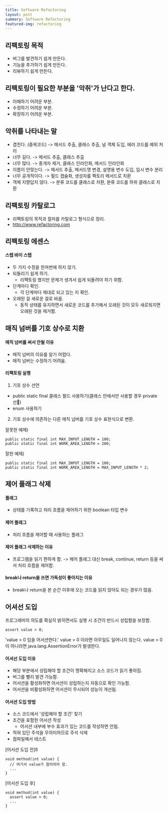 ```yaml
---
title: Software Refactoring
layout: post
summary: Software Refactoring
featured-img: refactoring
---
```

## 리팩토링 목적

- 버그를 발견하기 쉽게 만든다.
- 기능을 추가하기 쉽게 만든다.
- 리뷰하기 쉽게 만든다.

## 리팩토링이 필요한 부분을 '악취'가 난다고 한다.

- 이해하기 어려운 부분.
- 수정하기 어려운 부분.
- 확장하기 어려운 부분.

## 악취를 나타내는 말

- 겹친다. (중복코드) -> 메서드 추출, 클래스 추츨, 널 객체 도입, 에러 코드를 예외 처리
- 너무 길다. -> 메서드 추출, 클래스 추츨
- 너무 많다. -> 중개자 제거, 클래스 인라인화, 메서드 인라인화
- 이름이 안맞는다. -> 메서드 추출, 메서드명 변경, 설명용 변수 도입, 임시 변수 분리
- 너무 공개적이다. -> 필드 캡슐화, 생성자를 팩토리 메서드로 치환
- 객체 지향답지 않다. -> 분류 코드를 클래스로 치환, 분류 코드를 하위 클래스로 치환

## 리팩토링 카탈로그
- 리팩토링의 목적과 절차를 카탈로그 형식으로 정리.
- <http://www.refactoring.com>

## 리팩토링 에센스
#### 스텝 바이 스텝
  - 두 가지 수정을 한꺼번에 하지 않기.
- 되돌리기 쉽게 하기.
  - 리팩토링 했지만 문제가 생겨서 쉽게 되돌려야 하기 위함.
- 단계마다 확인.
  - 각 단계마다 제대로 되고 있는 지 확인.
- 오래된 걸 새로운 걸로 바꿈.
  - 동작 상태를 유지하면서 새로운 코드를 추가해서 오래된 것이 모두 새로워지면 오래된 것을 제거함.


## 매직 넘버를 기호 상수로 치환

#### 매직 넘버를 써서 안될 이유
- 매직 넘버의 이유를 알기 어렵다.
- 매직 넘버는 수정하기 어려움.

#### 리팩토링 실행
1. 기호 상수 선언
- public static final 클래스 필드 사용하기(클래스 안에서만 사용할 경우 private 선)
- enum 사용하기
2. 기호 상수에 의존하는 다른 매직 넘버를 기호 상수 표현식으로 변환.

잘못한 예제)
~~~
public static final int MAX_INPUT_LENGTH = 100;
public static final int WORK_AREA_LENGTH = 200;
~~~

잘한 예제)
~~~
public static final int MAX_INPUT_LENGTH = 100;
public static final int WORK_AREA_LENGTH = MAX_INPUT_LENGTH * 2;
~~~

## 제어 플래그 삭제
#### 플래그
- 상태를 기록하고 처리 흐름을 제어하기 위한 boolean 타입 변수
#### 제어 플래그
- 처리 흐름을 제어할 때 사용하는 플래그

#### 제어 플래그 삭제하는 이유
- 프로그램을 읽기 편하게 함.
-> 제어 플래그 대신 break, continue, return 등을 써서 처리 흐름을 제어함.

#### break나 return을 쓰면 가독성이 좋아지는 이유
- break나 return을 본 순간 이후에 오는 코드를 읽지 않아도 되는 경우가 많음.

## 어셔선 도입
프로그래머의 의도를 확실히 밝히면서도 실행 시 조건이 반드시 성립함을 보장함.
~~~
assert value > 0;
~~~
'value > 0 임을 어서션한다.'
value > 0 이라면 아무일도 일어나지 않는다.
value > 0 이 아니라면 java.lang.AssertionError가 발생한다.

#### 어셔선 도입 이유
- 해당 부분에서 성립해야 할 조건이 명확해지고 소스 코드가 읽기 좋아짐.
- 버그를 빨리 발견 가능함.
- 어서션을 활성화하면 어서션이 성립하는지 자동으로 확인 가능함.
- 어서션을 비활성화하면 어서션이 무시되어 성능이 개선됨.

#### 어서션 도입 방법
- 소스 코드에서 '성립해야 할 조건' 찾기
- 조건을 포함한 어서션 작성
  - 어서션 내부에 부수 효과가 있는 코드를 작성하면 안됨.
- 적혀 있던 주석을 무의미하므로 주석 삭제
- 컴파일해서 테스트

[어서션 도입 전]ß

~~~
void method(int value) {
  // 여기서 value가 참이어야 함.
  ...
}
~~~

[어서션 도입 후]

~~~
void method(int value) {
  assert value > 0;
  ...
}
~~~
